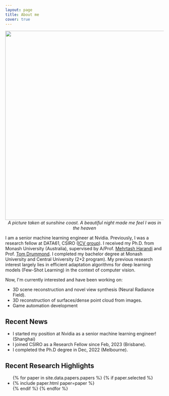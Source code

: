 ```yaml
---
layout: page
title: About me
cover: true
---
```


<p align="center">
  <img src="/assets/img/sunshine.png" style="width: 600px; height: auto;">
  <em>A picture taken at sunshine coast. A beautiful night made me feel I was in the heaven</em>
</p>


I am a senior machine learning engineer at Nvidia. Previously, 
I was a research fellow at DATA61, CSIRO ([ICV group](https://research.csiro.au/icv/)). I received my Ph.D. from Monash University (Australia), supervised by A/Prof. [Mehrtash Harandi](https://scholar.google.com/citations?user=Z9gvBegAAAAJ&hl=en) and Prof. [Tom Drummond](https://scholar.google.com/citations?user=6sWGL5wAAAAJ&hl=en). I completed my bachelor degree at Monash University and Central University (2+2 program). My previous research interest largely lies in efficient adaptation algorithms for deep learning models (Few-Shot Learning) in the context of computer vision.   

Now, I'm currently interested and have been working on:
* 3D scene reconstruction and novel view synthesis (Neural Radiance Field).
* 3D reconstruction of surfaces/dense point cloud from images.
* Game automation development

## Recent News
* I started my position at Nvidia as a senior machine learning engineer! (Shanghai)
* I joined CSIRO as a Research Fellow since Feb, 2023 (Brisbane).
* I completed the Ph.D degree in Dec, 2022 (Melbourne).

<audio autoplay="autoplay"> <source src="/assets/audio/sleeping_lotus.mp3" type="audio/mp3"> </audio>

## Recent Research Highlights

<ul>
{% for paper in site.data.papers.papers %}
  {% if paper.selected %}
  <li>
  {% include paper.html paper=paper %}
  </li>
  {% endif %}
{% endfor %}
</ul>

